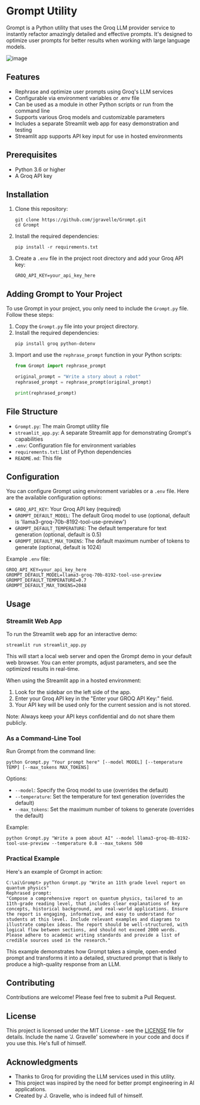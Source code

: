 # Grompt Utility

Grompt is a Python utility that uses the Groq LLM provider service to instantly refactor amazingly detailed and effective prompts. It's designed to optimize user prompts for better results when working with large language models.

![image](https://github.com/user-attachments/assets/1bac9737-57e9-4970-aa3a-5f1c078ca2d9)

## Features

- Rephrase and optimize user prompts using Groq's LLM services
- Configurable via environment variables or .env file
- Can be used as a module in other Python scripts or run from the command line
- Supports various Groq models and customizable parameters
- Includes a separate Streamlit web app for easy demonstration and testing
- Streamlit app supports API key input for use in hosted environments

## Prerequisites

- Python 3.6 or higher
- A Groq API key

## Installation

1. Clone this repository:
   ```
   git clone https://github.com/jgravelle/Grompt.git
   cd Grompt
   ```

2. Install the required dependencies:
   ```
   pip install -r requirements.txt
   ```

3. Create a `.env` file in the project root directory and add your Groq API key:
   ```
   GROQ_API_KEY=your_api_key_here
   ```

## Adding Grompt to Your Project

To use Grompt in your project, you only need to include the `Grompt.py` file. Follow these steps:

1. Copy the `Grompt.py` file into your project directory.
2. Install the required dependencies:
   ```
   pip install groq python-dotenv
   ```
3. Import and use the `rephrase_prompt` function in your Python scripts:
   ```python
   from Grompt import rephrase_prompt

   original_prompt = "Write a story about a robot"
   rephrased_prompt = rephrase_prompt(original_prompt)

   print(rephrased_prompt)
   ```

## File Structure

- `Grompt.py`: The main Grompt utility file
- `streamlit_app.py`: A separate Streamlit app for demonstrating Grompt's capabilities
- `.env`: Configuration file for environment variables
- `requirements.txt`: List of Python dependencies
- `README.md`: This file

## Configuration

You can configure Grompt using environment variables or a `.env` file. Here are the available configuration options:

- `GROQ_API_KEY`: Your Groq API key (required)
- `GROMPT_DEFAULT_MODEL`: The default Groq model to use (optional, default is 'llama3-groq-70b-8192-tool-use-preview')
- `GROMPT_DEFAULT_TEMPERATURE`: The default temperature for text generation (optional, default is 0.5)
- `GROMPT_DEFAULT_MAX_TOKENS`: The default maximum number of tokens to generate (optional, default is 1024)

Example `.env` file:

```
GROQ_API_KEY=your_api_key_here
GROMPT_DEFAULT_MODEL=llama3-groq-70b-8192-tool-use-preview
GROMPT_DEFAULT_TEMPERATURE=0.7
GROMPT_DEFAULT_MAX_TOKENS=2048
```

## Usage

### Streamlit Web App

To run the Streamlit web app for an interactive demo:

```
streamlit run streamlit_app.py
```

This will start a local web server and open the Grompt demo in your default web browser. You can enter prompts, adjust parameters, and see the optimized results in real-time.

When using the Streamlit app in a hosted environment:

1. Look for the sidebar on the left side of the app.
2. Enter your Groq API key in the "Enter your GROQ API Key:" field.
3. Your API key will be used only for the current session and is not stored.

Note: Always keep your API keys confidential and do not share them publicly.

### As a Command-Line Tool

Run Grompt from the command line:

```
python Grompt.py "Your prompt here" [--model MODEL] [--temperature TEMP] [--max_tokens MAX_TOKENS]
```

Options:
- `--model`: Specify the Groq model to use (overrides the default)
- `--temperature`: Set the temperature for text generation (overrides the default)
- `--max_tokens`: Set the maximum number of tokens to generate (overrides the default)

Example:
```
python Grompt.py "Write a poem about AI" --model llama3-groq-8b-8192-tool-use-preview --temperature 0.8 --max_tokens 500
```

### Practical Example

Here's an example of Grompt in action:

```
C:\ai\Grompt> python Grompt.py "Write an 11th grade level report on quantum physics"
Rephrased prompt:
"Compose a comprehensive report on quantum physics, tailored to an 11th-grade reading level, that includes clear explanations of key concepts, historical background, and real-world applications. Ensure the report is engaging, informative, and easy to understand for students at this level. Include relevant examples and diagrams to illustrate complex ideas. The report should be well-structured, with logical flow between sections, and should not exceed 2000 words. Please adhere to academic writing standards and provide a list of credible sources used in the research."
```

This example demonstrates how Grompt takes a simple, open-ended prompt and transforms it into a detailed, structured prompt that is likely to produce a high-quality response from an LLM.

## Contributing

Contributions are welcome! Please feel free to submit a Pull Request.

## License

This project is licensed under the MIT License - see the [LICENSE](LICENSE) file for details.
Include the name 'J. Gravelle' somewhere in your code and docs if you use this. He's full of himself.

## Acknowledgments

- Thanks to Groq for providing the LLM services used in this utility.
- This project was inspired by the need for better prompt engineering in AI applications.
- Created by J. Gravelle, who is indeed full of himself.
